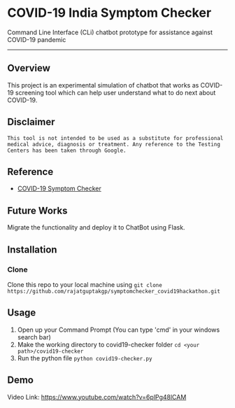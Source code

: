 # COVID-19 India Symptom Checker
Command Line Interface (CLi) chatbot prototype for assistance against COVID-19 pandemic

***
## Overview
This project is an experimental simulation of chatbot that works as COVID-19 screening tool which can help user understand what to do next about COVID-19. 


## Disclaimer 
```This tool is not intended to be used as a substitute for professional medical advice, diagnosis or treatment. Any reference to the Testing Centers has been taken through Google.```

## Reference
* [COVID-19 Symptom Checker](https://github.com/dylan-kuo/covid19-checker)

## Future Works
Migrate the functionality and deploy it to ChatBot using Flask.

## Installation
### Clone
Clone this repo to your local machine using `git clone https://github.com/rajatguptakgp/symptomchecker_covid19hackathon.git`

## Usage
1. Open up your Command Prompt (You can type 'cmd' in your windows search bar)
2. Make the working directory to covid19-checker folder `cd <your path>/covid19-checker`<br />
3. Run the python file `python covid19-checker.py`

## Demo
Video Link: https://www.youtube.com/watch?v=6plPg48lCAM
